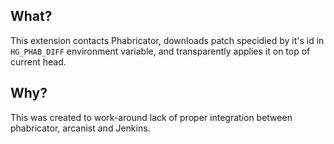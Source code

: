 ## What?

This extension contacts Phabricator, downloads patch specidied by it's id in `HG_PHAB_DIFF` environment variable, and transparently applies it on top of current head.

## Why?

This was created to work-around lack of proper integration between phabricator, arcanist and Jenkins.

